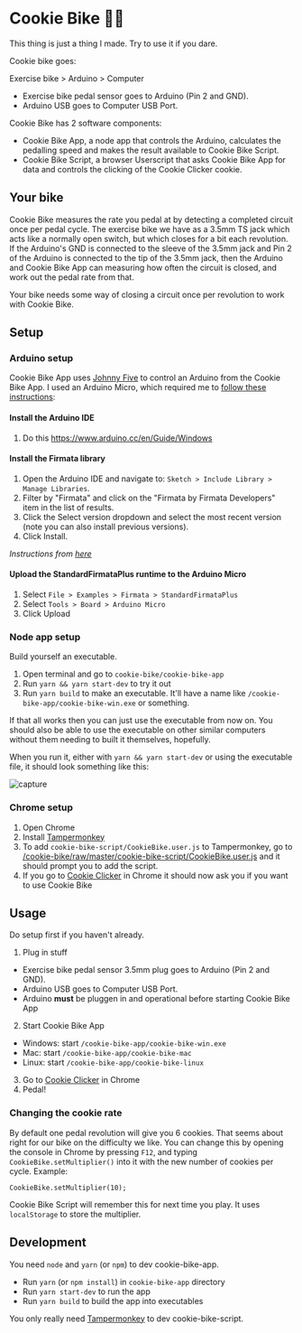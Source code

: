 # Cookie Bike 🍪🚴

This thing is just a thing I made. Try to use it if you dare.

Cookie bike goes:

Exercise bike > Arduino > Computer
- Exercise bike pedal sensor goes to Arduino (Pin 2 and GND).
- Arduino USB goes to Computer USB Port.

Cookie Bike has 2 software components:
- Cookie Bike App, a node app that controls the Arduino, calculates the pedalling speed and makes the result available to Cookie Bike Script.
- Cookie Bike Script, a browser Userscript that asks Cookie Bike App for data and controls the clicking of the Cookie Clicker cookie.

## Your bike

Cookie Bike measures the rate you pedal at by detecting a completed circuit once per pedal cycle. The exercise bike we have as a 3.5mm TS jack which acts like a normally open switch, but which closes for a bit each revolution. If the Arduino's GND is connected to the sleeve of the 3.5mm jack and Pin 2 of the Arduino is connected to the tip of the 3.5mm jack, then the Arduino and Cookie Bike App can measuring how often the circuit is closed, and work out the pedal rate from that.

Your bike needs some way of closing a circuit once per revolution to work with Cookie Bike.

## Setup

### Arduino setup

Cookie Bike App uses [Johnny Five](http://johnny-five.io/) to control an Arduino from the Cookie Bike App.
I used an Arduino Micro, which required me to [follow these instructions](http://johnny-five.io/platform-support/#arduino-micro):

#### Install the Arduino IDE

1. Do this https://www.arduino.cc/en/Guide/Windows

#### Install the Firmata library

1. Open the Arduino IDE and navigate to: `Sketch > Include Library > Manage Libraries`.
2. Filter by "Firmata" and click on the "Firmata by Firmata Developers" item in the list of results.
3. Click the Select version dropdown and select the most recent version (note you can also install previous versions).
4. Click Install.

*Instructions from [here](https://github.com/firmata/arduino#user-content-updating-firmata-in-the-arduino-ide---arduino-164-and-higher)*

#### Upload the StandardFirmataPlus runtime to the Arduino Micro

1. Select `File > Examples > Firmata > StandardFirmataPlus`
2. Select `Tools > Board > Arduino Micro`
3. Click Upload

### Node app setup

Build yourself an executable.

1. Open terminal and go to `cookie-bike/cookie-bike-app`
2. Run `yarn && yarn start-dev` to try it out
3. Run `yarn build` to make an executable. It'll have a name like `/cookie-bike-app/cookie-bike-win.exe` or something.

If that all works then you can just use the executable from now on. You should also be able to use the executable on other similar computers without them needing to built it themselves, hopefully.

When you run it, either with `yarn && yarn start-dev` or using the executable file, it should look something like this:

![capture](https://user-images.githubusercontent.com/345320/50081281-2dbd7980-0242-11e9-8081-72a8eee60323.PNG)

### Chrome setup

1. Open Chrome
2. Install [Tampermonkey](https://tampermonkey.net)
3. To add `cookie-bike-script/CookieBike.user.js` to Tampermonkey, go to [/cookie-bike/raw/master/cookie-bike-script/CookieBike.user.js](/cookie-bike/raw/master/cookie-bike-script/CookieBike.user.js) and it should prompt you to add the script.
4. If you go to [Cookie Clicker](http://orteil.dashnet.org/cookieclicker/) in Chrome it should now ask you if you want to use Cookie Bike

## Usage

Do setup first if you haven't already.

1. Plug in stuff
  - Exercise bike pedal sensor 3.5mm plug goes to Arduino (Pin 2 and GND).
  - Arduino USB goes to Computer USB Port.
  - Arduino **must** be pluggen in and operational before starting Cookie Bike App
2. Start Cookie Bike App
  - Windows: start `/cookie-bike-app/cookie-bike-win.exe`
  - Mac: start `/cookie-bike-app/cookie-bike-mac`
  - Linux: start `/cookie-bike-app/cookie-bike-linux`
3. Go to [Cookie Clicker](http://orteil.dashnet.org/cookieclicker/) in Chrome
4. Pedal!

### Changing the cookie rate

By default one pedal revolution will give you 6 cookies. That seems about right for our bike on the difficulty we like. You can change this by opening the console in Chrome by pressing `F12`, and typing `CookieBike.setMultiplier()` into it with the new number of cookies per cycle. Example:

```
CookieBike.setMultiplier(10);
```

Cookie Bike Script will remember this for next time you play. It uses `localStorage` to store the multiplier.

## Development

You need `node` and `yarn` (or `npm`) to dev cookie-bike-app.
- Run `yarn` (or `npm install`) in `cookie-bike-app` directory
- Run `yarn start-dev` to run the app
- Run `yarn build` to build the app into executables

You only really need [Tampermonkey](https://tampermonkey.net) to dev cookie-bike-script.
